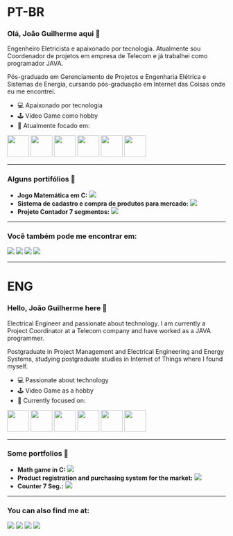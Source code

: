 # PT-BR
### Olá, João Guilherme aqui 👋
Engenheiro Eletricista e apaixonado por tecnologia. Atualmente sou Coordenador de projetos em empresa de Telecom e já trabalhei como programador JAVA.

Pós-graduado em Gerenciamento de Projetos e Engenharia Elétrica e Sistemas de Energia, cursando pós-graduação em Internet das Coisas onde eu me encontrei.

- 💻 Apaixonado por tecnologia
- 🕹️ Vídeo Game como hobby
- 🧐 Atualmente focado em:

<div style="display: inline">
    <img width='50' height='50' src="https://cdn.jsdelivr.net/gh/devicons/devicon/icons/c/c-original.svg" />
    <img width='50' height='50' src="https://cdn.jsdelivr.net/gh/devicons/devicon/icons/csharp/csharp-original.svg" />
    <img width='50' height='50' src="https://cdn.jsdelivr.net/gh/devicons/devicon/icons/cplusplus/cplusplus-original.svg" />
    <img width='50' height='50' src="https://cdn.jsdelivr.net/gh/devicons/devicon/icons/arduino/arduino-original-wordmark.svg" />
    <img width='50' height='50' src="https://cdn.jsdelivr.net/gh/devicons/devicon/icons/linux/linux-original.svg" />
    <img width='50' height='50' src="https://cdn.jsdelivr.net/gh/devicons/devicon/icons/git/git-original.svg" />
</div>

---
### Alguns portifólios 📑
- **Jogo Matemática em C:**
<a href="https://github.com/Joao-gui/C1-Game.git"><img src="https://img.shields.io/badge/git-%23F05033.svg?style=for-the-badge&logo=git&logoColor=white"></a>
- **Sistema de cadastro e compra de produtos para mercado:**
<a href="https://github.com/Joao-gui/C2-Mercado.git"><img src="https://img.shields.io/badge/git-%23F05033.svg?style=for-the-badge&logo=git&logoColor=white"></a>
- **Projeto Contador 7 segmentos:**
<a href="https://github.com/Joao-gui/Counter_7seg.git"><img src="https://img.shields.io/badge/git-%23F05033.svg?style=for-the-badge&logo=git&logoColor=white"></a>

---

### Você também pode me encontrar em:
<a href="https://www.linkedin.com/in/joao-guilherme-pellacani/"><img src="https://img.shields.io/badge/linkedin-%230077B5.svg?style=for-the-badge&logo=linkedin&logoColor=white"></a>
<a href="https://www.instagram.com/jaum.gui001/"><img src="https://img.shields.io/badge/Instagram-%23E4405F.svg?style=for-the-badge&logo=Instagram&logoColor=white"></a>
<a href="https://www.facebook.com/joao.guilherme.58555"><img src="https://img.shields.io/badge/Facebook-%231877F2.svg?style=for-the-badge&logo=Facebook&logoColor=white"></a>
<a href="https://twitter.com/Joao201021"><img src="https://img.shields.io/badge/Twitter-%231DA1F2.svg?style=for-the-badge&logo=Twitter&logoColor=white"></a>


---

# ENG
### Hello, João Guilherme here 👋
Electrical Engineer and passionate about technology. I am currently a Project Coordinator at a Telecom company and have worked as a JAVA programmer.

Postgraduate in Project Management and Electrical Engineering and Energy Systems, studying postgraduate studies in Internet of Things where I found myself.

- 💻 Passionate about technology
- 🕹️ Video Game as a hobby
- 🧐 Currently focused on:

<div style="display: inline">
    <img width='50' height='50' src="https://cdn.jsdelivr.net/gh/devicons/devicon/icons/c/c-original.svg" />
    <img width='50' height='50' src="https://cdn.jsdelivr.net/gh/devicons/devicon/icons/csharp/csharp-original.svg" />
    <img width='50' height='50' src="https://cdn.jsdelivr.net/gh/devicons/devicon/icons/cplusplus/cplusplus-original.svg" />
    <img width='50' height='50' src="https://cdn.jsdelivr.net/gh/devicons/devicon/icons/arduino/arduino-original-wordmark.svg" />
    <img width='50' height='50' src="https://cdn.jsdelivr.net/gh/devicons/devicon/icons/linux/linux-original.svg" />
    <img width='50' height='50' src="https://cdn.jsdelivr.net/gh/devicons/devicon/icons/git/git-original.svg" />
</div>

---
### Some portfolios 📑
- **Math game in C:**
<a href="https://github.com/Joao-gui/C1-Game.git"><img src="https://img.shields.io/badge/git-%23F05033.svg?style=for-the-badge&logo=git&logoColor=white"></a>
- **Product registration and purchasing system for the market:**
<a href="https://github.com/Joao-gui/C2-Mercado.git"><img src="https://img.shields.io/badge/git-%23F05033.svg?style=for-the-badge&logo=git&logoColor=white"></a>
- **Counter 7 Seg.:**
<a href="https://github.com/Joao-gui/Counter_7seg.git"><img src="https://img.shields.io/badge/git-%23F05033.svg?style=for-the-badge&logo=git&logoColor=white"></a>

---

### You can also find me at:
<a href="https://www.linkedin.com/in/joao-guilherme-pellacani/"><img src="https://img.shields.io/badge/linkedin-%230077B5.svg?style=for-the-badge&logo=linkedin&logoColor=white"></a>
<a href="https://www.instagram.com/jaum.gui001/"><img src="https://img.shields.io/badge/Instagram-%23E4405F.svg?style=for-the-badge&logo=Instagram&logoColor=white"></a>
<a href="https://www.facebook.com/joao.guilherme.58555"><img src="https://img.shields.io/badge/Facebook-%231877F2.svg?style=for-the-badge&logo=Facebook&logoColor=white"></a>
<a href="https://twitter.com/Joao201021"><img src="https://img.shields.io/badge/Twitter-%231DA1F2.svg?style=for-the-badge&logo=Twitter&logoColor=white"></a>
